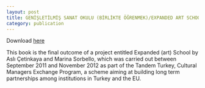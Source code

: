```yaml
---
layout: post
title: GENİŞLETİLMİŞ SANAT OKULU (BİRLİKTE ÖĞRENMEK)/EXPANDED ART SCHOOL (LEARNING TOGETHER)
category: publication
---
```


Download [here](/public/files/expanded_final_corrected2.pdf)

This book is the final outcome of a project entitled Expanded (art) School by Aslı Çetinkaya and Marina Sorbello, which was carried out between September 2011 and November 2012 as part of the Tandem Turkey, Cultural Managers Exchange Program, a scheme aiming at building long term partnerships among institutions in Turkey and the EU.

